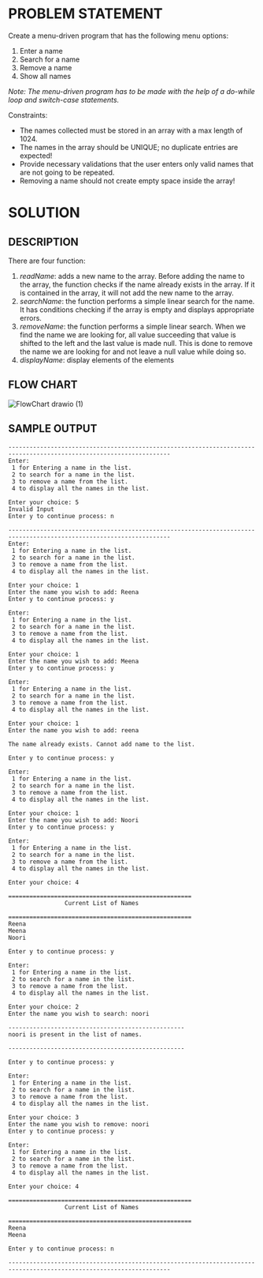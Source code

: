 # PROBLEM STATEMENT
Create a menu-driven program that has the following menu options:
1. Enter a name
2. Search for a name
3. Remove a name
4. Show all names

*Note: The menu-driven program has to be made with the help of a do-while loop and switch-case statements.*

Constraints:
* The names collected must be stored in an array with a max length of 1024.
* The names in the array should be UNIQUE; no duplicate entries are expected!
* Provide necessary validations that the user enters only valid names that are not going to be repeated.
* Removing a name should not create empty space inside the array!

# SOLUTION 
## DESCRIPTION 
There are four function:  
1. *readName*: adds a new name to the array. Before adding the name to the array, the function checks if the name already exists in the array. If it is contained in the array, it will not add the new name to the array.  
2. *searchName*: the function performs a simple linear search for the name. It has conditions checking if the array is empty and displays appropriate errors.    
3. *removeName*: the function performs a simple linear search. When we find the name we are looking for, all value succeeding that value is shifted to the left and the last value is made null. This is done to remove the name we are looking for and not leave a null value while doing so.
4. *displayName*: display elements of the elements

## FLOW CHART 
![FlowChart drawio (1)](https://user-images.githubusercontent.com/118504536/217501264-a3011f18-e43d-47c2-accf-32f9739f51d6.png)


## SAMPLE OUTPUT
```
--------------------------------------------------------------------------------------------------------------------
Enter:
 1 for Entering a name in the list.
 2 to search for a name in the list.
 3 to remove a name from the list.
 4 to display all the names in the list.

Enter your choice: 5
Invalid Input    
Enter y to continue process: n  

--------------------------------------------------------------------------------------------------------------------
Enter:  
 1 for Entering a name in the list.  
 2 to search for a name in the list.  
 3 to remove a name from the list.  
 4 to display all the names in the list.  

Enter your choice: 1  
Enter the name you wish to add: Reena  
Enter y to continue process: y  

Enter:  
 1 for Entering a name in the list.  
 2 to search for a name in the list.  
 3 to remove a name from the list.  
 4 to display all the names in the list.  

Enter your choice: 1  
Enter the name you wish to add: Meena  
Enter y to continue process: y  

Enter:  
 1 for Entering a name in the list.  
 2 to search for a name in the list.  
 3 to remove a name from the list.  
 4 to display all the names in the list.  

Enter your choice: 1  
Enter the name you wish to add: reena  

The name already exists. Cannot add name to the list.  

Enter y to continue process: y  

Enter:  
 1 for Entering a name in the list.  
 2 to search for a name in the list.  
 3 to remove a name from the list.  
 4 to display all the names in the list.  

Enter your choice: 1  
Enter the name you wish to add: Noori  
Enter y to continue process: y  

Enter:  
 1 for Entering a name in the list.  
 2 to search for a name in the list.  
 3 to remove a name from the list.  
 4 to display all the names in the list.  

Enter your choice: 4  

====================================================  
                Current List of Names
                
====================================================  
Reena  
Meena  
Noori  

Enter y to continue process: y

Enter:
 1 for Entering a name in the list.
 2 to search for a name in the list.
 3 to remove a name from the list.
 4 to display all the names in the list.

Enter your choice: 2
Enter the name you wish to search: noori

--------------------------------------------------  
noori is present in the list of names.

--------------------------------------------------  

Enter y to continue process: y

Enter:
 1 for Entering a name in the list.
 2 to search for a name in the list.
 3 to remove a name from the list.
 4 to display all the names in the list.

Enter your choice: 3
Enter the name you wish to remove: noori  
Enter y to continue process: y  

Enter:  
 1 for Entering a name in the list.  
 2 to search for a name in the list.   
 3 to remove a name from the list.  
 4 to display all the names in the list.  

Enter your choice: 4  

====================================================  
                Current List of Names   
                
====================================================  
Reena  
Meena  

Enter y to continue process: n  

--------------------------------------------------------------------------------------------------------------------
```
